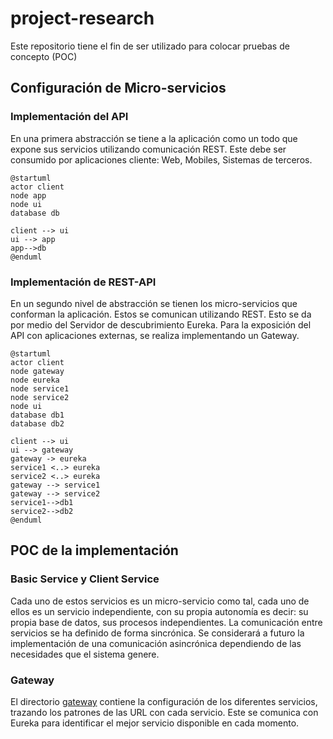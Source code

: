 # project-research

Este repositorio tiene el fin de ser utilizado para colocar pruebas de concepto (POC)

## Configuración de Micro-servicios

### Implementación del API

En una primera abstracción se tiene a la aplicación como un todo que expone sus servicios utilizando comunicación REST. Este debe ser consumido por aplicaciones cliente: Web, Mobiles, Sistemas de terceros.

````plantuml
@startuml
actor client
node app
node ui
database db

client --> ui
ui --> app
app-->db
@enduml
````

### Implementación de REST-API

En un segundo nivel de abstracción se tienen los micro-servicios que conforman la aplicación. Estos se comunican utilizando REST. Esto se da por medio del Servidor de descubrimiento Eureka.
Para la exposición del API con aplicaciones externas, se realiza implementando un Gateway.

````plantuml
@startuml
actor client
node gateway
node eureka
node service1
node service2
node ui
database db1
database db2

client --> ui 
ui --> gateway 
gateway -> eureka
service1 <..> eureka
service2 <..> eureka
gateway --> service1
gateway --> service2
service1-->db1
service2-->db2
@enduml
````

## POC de la implementación

### Basic Service y Client Service

Cada uno de estos servicios es un micro-servicio como tal, cada uno de ellos es un servicio independiente, con su propia autonomía es decir: su propia base de datos, sus procesos independientes.
La comunicación entre servicios se ha definido de forma sincrónica. Se considerará a futuro la implementación de una comunicación asincrónica dependiendo de las necesidades que el sistema genere.

### Gateway

El directorio [gateway](/gateway) contiene la configuración de los diferentes servicios, trazando los patrones de las URL con cada servicio. Este se comunica con Eureka para identificar el mejor servicio disponible en cada momento.
